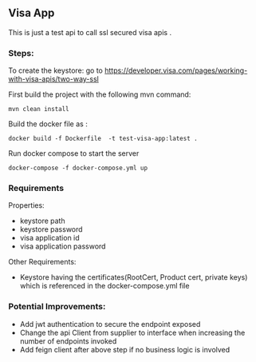 ## Visa App

This is just a test api to call ssl secured visa apis .

### Steps:
To create the keystore: go to https://developer.visa.com/pages/working-with-visa-apis/two-way-ssl

First build the project with the following mvn command: 

    mvn clean install

Build the docker file as :

    docker build -f Dockerfile  -t test-visa-app:latest .

Run docker compose to start the server 

    docker-compose -f docker-compose.yml up 

### Requirements
Properties:
- keystore path
- keystore password
- visa application id 
- visa application password

Other Requirements:
- Keystore having the certificates(RootCert, Product cert, private keys) which is referenced in the docker-compose.yml file

### Potential Improvements:
- Add jwt authentication to secure the endpoint exposed  
- Change the api Client from supplier to interface when increasing the number of endpoints invoked
- Add feign client after above step if no business logic is involved